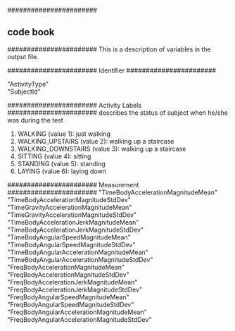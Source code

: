 #######################
##    code book    ####
#######################
This is a description of variables in the output file.

#######################
 Identifier
#######################

"ActivityType"	
"SubjectId"

#######################
Activity Labels
#######################
describes the status of subject when he/she was during the test
1. WALKING (value 1):              just walking 
2. WALKING_UPSTAIRS (value 2):     walking up a staircase
3. WALKING_DOWNSTAIRS (value 3):   walking up a staircase
4. SITTING (value 4):              sitting
5. STANDING (value 5):             standing
6. LAYING (value 6):               laying down


#######################
Measurement
#######################
"TimeBodyAccelerationMagnitudeMean"	
"TimeBodyAccelerationMagnitudeStdDev"	
"TimeGravityAccelerationMagnitudeMean"	
"TimeGravityAccelerationMagnitudeStdDev"	
"TimeBodyAccelerationJerkMagnitudeMean"	
"TimeBodyAccelerationJerkMagnitudeStdDev"	
"TimeBodyAngularSpeedMagnitudeMean"	
"TimeBodyAngularSpeedMagnitudeStdDev"	
"TimeBodyAngularAccelerationMagnitudeMean"	
"TimeBodyAngularAccelerationMagnitudeStdDev"	
"FreqBodyAccelerationMagnitudeMean"	
"FreqBodyAccelerationMagnitudeStdDev"	
"FreqBodyAccelerationJerkMagnitudeMean"	
"FreqBodyAccelerationJerkMagnitudeStdDev"	
"FreqBodyAngularSpeedMagnitudeMean"	
"FreqBodyAngularSpeedMagnitudeStdDev"	
"FreqBodyAngularAccelerationMagnitudeMean"	
"FreqBodyAngularAccelerationMagnitudeStdDev"


